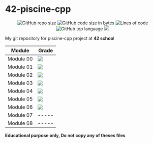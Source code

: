 # 42-piscine-cpp
<p align="center"> 
<img alt="GitHub repo size" src="https://img.shields.io/github/repo-size/bycop/42-piscine-cpp">
<img alt="GitHub code size in bytes" src="https://img.shields.io/github/languages/code-size/bycop/42-piscine-cpp">
<img alt="Lines of code" src="https://img.shields.io/tokei/lines/github/bycop/42-piscine-cpp">
<img alt="GitHub top language" src="https://img.shields.io/github/languages/top/bycop/42-piscine-cpp">
<img src="https://hits.seeyoufarm.com/api/count/incr/badge.svg?url=https%3A%2F%2Fgithub.com%2Fbycop%2F42-piscine-cpp%2F&count_bg=%233062F3&title_bg=%23555555&icon=&icon_color=%23E7E7E7&title=Views&edge_flat=false"/>
</p>

My git repository for piscine-cpp project at **42 school** 

| Module | Grade |
| ----- | ----- |
| Module 00 | <img src="https://bit.ly/3CZYJ2X"> |
| Module 01 | <img src="https://bit.ly/3F9qhEU"> |
| Module 02 | <img src="https://bit.ly/3kZzpnn"> |
| Module 03 | <img src="https://bit.ly/3kZzqHX"> |
| Module 04 | <img src="https://bit.ly/3iEbkBb"> |
| Module 05 | <img src="https://bit.ly/3Aioc5W"> |
| Module 06 | <img src="https://bit.ly/3FA10DU"> |
| Module 07 | ----- |
| Module 08 | ----- |

**Educational purpose only, Do not copy any of theses files**

